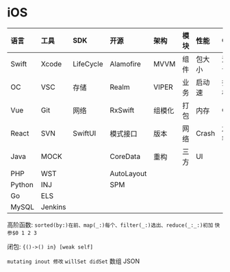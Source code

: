 # iOS

| **语言** | **工具** | **SDK** | **开源** | **架构** | **模块** | **性能** | **QA** | **安全** | **热门** | **投产** | **团队** |
| :- | :- | :- | :- | :- | :- | :- | :- | :- | :- | :- | :- |
| Swift | Xcode | LifeCycle | Alamofire | MVVM | 组件 | 包大小 | 测试 | 签名 | 进保 | 项管 | 沟通 |
| OC | VSC | 存储 | Realm | VIPER | 业务 | 启动速 | 指标 | 加壳 | Rx | 统计 | 上管 |
| Vue | Git | 网络 | RxSwift | 组模化 | 打包 | 内存 | CI | 编码 |  | 产品 | 培训 |
| React | SVN | SwiftUI | 模式接口 | 版本 | 网络 | Crash | 加密 |  |  |  | 招人 |
| Java | MOCK |  | CoreData | 重构 | 三方 | UI |  |  |  |  |  |
| PHP | WST |  | AutoLayout |  |  |  |  |  |  |  |  |
| Python | INJ |  | SPM |  |  |  |  |  |  |  |  |
| Go | ELS |  |  |  |  |  |  |  |  |  |  |
| MySQL | Jenkins |  |  |  |  |  |  |  |  |  |  |

高阶函数: ```sorted(by:)在前、map(_:)每个、filter(_:)选出、reduce(_:_:)初加``` ```快参$0 1 2 3```

闭包: ```{()->() in} [weak self]```

```mutating inout 修改``` ```willSet didSet``` 数组 JSON
